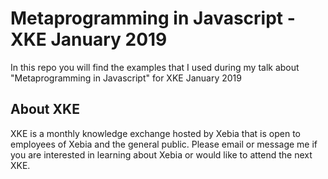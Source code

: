 # Metaprogramming in Javascript - XKE January 2019

In this repo you will find the examples that I used during my talk about "Metaprogramming in Javascript" for XKE January 2019

## About XKE

XKE is a monthly knowledge exchange hosted by Xebia that is open to employees of Xebia and the general public. Please email or message me if you are interested in learning about Xebia or would like to attend the next XKE.
